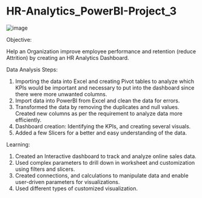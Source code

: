 # HR-Analytics_PowerBI-Project_3

![image](https://github.com/Nikki9529/HR-Analytics_PowerBI-Project_3/assets/138506756/b6db4167-0658-47db-9810-f41834300658)


Objective:

Help an Organization improve employee performance and retention (reduce Attrition) by creating an HR Analytics Dashboard.


Data Analysis Steps:

1. Importing the data into Excel and creating Pivot tables to analyze which KPIs would be important and necessary to put into the dashboard since there were more unwanted columns.
2. Import data into PowerBI from Excel and clean the data for errors.
3. Transformed the data by removing the duplicates and null values. Created new columns as per the requirement to analyze data more efficiently. 
4. Dashboard creation: Identifying the KPIs, and creating several visuals.
5. Added a few Slicers for a better and easy understanding of the data.


Learning:

1. Created an Interactive dashboard to track and analyze online sales data.
2. Used complex parameters to drill down in worksheet and customization using filters and slicers.
3. Created connections, and calculations to manipulate data and enable user-driven parameters for visualizations.
4. Used different types of customized visualization.
